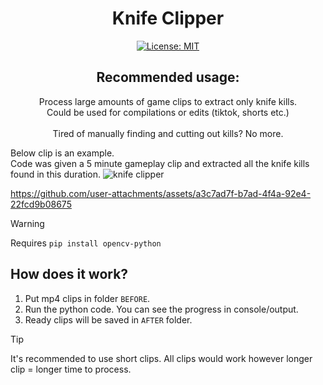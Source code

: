 <div align="center">
  
# Knife Clipper
[![License: MIT](https://img.shields.io/badge/License-MIT-yellow.svg)](https://opensource.org/licenses/MIT)

## Recommended usage:
Process large amounts of game clips to extract only knife kills.
<br>
Could be used for compilations or edits (tiktok, shorts etc.)
<br><br>
Tired of manually finding and cutting out kills? No more.

</div>

Below clip is an example.
<br>
Code was given a 5 minute gameplay clip and extracted all the knife kills found in this duration.
![knife clipper](https://github.com/user-attachments/assets/fd1509ce-04e8-40ff-b6ec-42baf4520e7b)

https://github.com/user-attachments/assets/a3c7ad7f-b7ad-4f4a-92e4-22fcd9b08675


> [!WARNING]  
> Requires `pip install opencv-python`

## How does it work?
1. Put mp4 clips in folder `BEFORE`.
2. Run the python code. You can see the progress in console/output.
3. Ready clips will be saved in `AFTER` folder.


> [!TIP]
> It's recommended to use short clips. All clips would work however longer clip = longer time to process.
